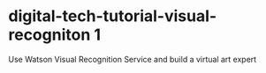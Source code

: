 # digital-tech-tutorial-visual-recogniton 1
Use Watson Visual Recognition Service and build a virtual art expert

